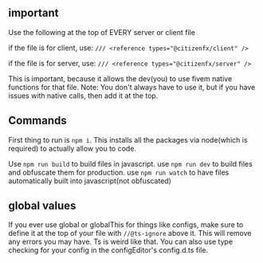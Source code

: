 ## important
Use the following at the top of EVERY server or client file

if the file is for client, use:
`/// <reference types="@citizenfx/client" />`

if the file is for server, use:
`/// <reference types="@citizenfx/server" />`


This is important, because it allows the dev(you) to use fivem native functions for that file.
Note: You don't always have to use it, but if you have issues with native calls, then add it at the top.

## Commands
First thing to run is `npm i`. This installs all the packages via node(which is required) to actually allow you to code.

Use `npm run build` to build files in javascript.
use `npm run dev` to build files and obfuscate them for production.
use `npm run watch` to have files automatically built into javascript(not obfuscated)

## global values
If you ever use global or globalThis for things like configs, make sure to define it at the top of your file with `//@ts-ignore` above it.
This will remove any errors you may have. Ts is weird like that.
You can also use type checking for your config in the configEditor's config.d.ts file. 